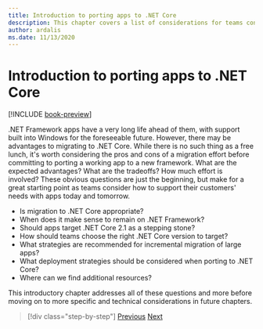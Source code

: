 ```yaml
---
title: Introduction to porting apps to .NET Core
description: This chapter covers a list of considerations for teams considering migrating existing ASP.NET applications to .NET Core.
author: ardalis
ms.date: 11/13/2020
---
```


# Introduction to porting apps to .NET Core

[!INCLUDE [book-preview](../../../includes/book-preview.md)]

.NET Framework apps have a very long life ahead of them, with support built into Windows for the foreseeable future. However, there may be advantages to migrating to .NET Core. While there is no such thing as a free lunch, it's worth considering the pros and cons of a migration effort before committing to porting a working app to a new framework. What are the expected advantages? What are the tradeoffs? How much effort is involved? These obvious questions are just the beginning, but make for a great starting point as teams consider how to support their customers' needs with apps today and tomorrow.

- Is migration to .NET Core appropriate?
- When does it make sense to remain on .NET Framework?
- Should apps target .NET Core 2.1 as a stepping stone?
- How should teams choose the right .NET Core version to target?
- What strategies are recommended for incremental migration of large apps?
- What deployment strategies should be considered when porting to .NET Core?
- Where can we find additional resources?

This introductory chapter addresses all of these questions and more before moving on to more specific and technical considerations in future chapters.

>[!div class="step-by-step"]
>[Previous](index.md)
>[Next](migration-considerations.md)
